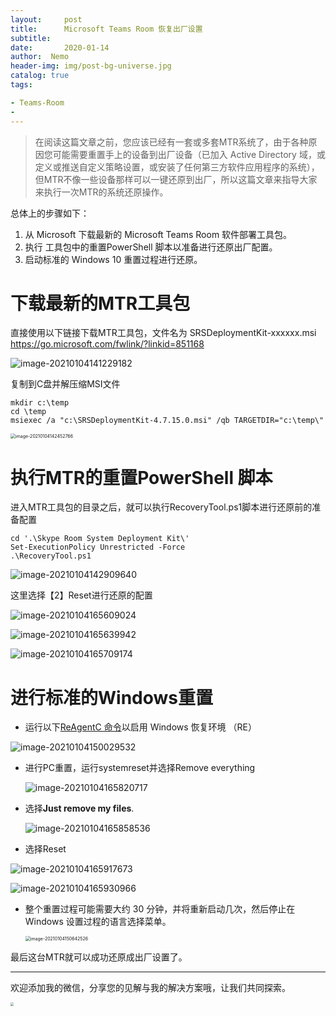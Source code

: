```yaml
---
layout:     post
title:      Microsoft Teams Room 恢复出厂设置
subtitle:  
date:       2020-01-14
author:  Nemo
header-img: img/post-bg-universe.jpg
catalog: true
tags:

- Teams-Room
- 
---
```


> 在阅读这篇文章之前，您应该已经有一套或多套MTR系统了，由于各种原因您可能需要重置手上的设备到出厂设备（已加入 Active Directory 域，或定义或推送自定义策略设置，或安装了任何第三方软件应用程序的系统），但MTR不像一些设备那样可以一键还原到出厂，所以这篇文章来指导大家来执行一次MTR的系统还原操作。

总体上的步骤如下：

1. 从 Microsoft 下载最新的 Microsoft Teams Room 软件部署工具包。
2. 执行 工具包中的重置PowerShell 脚本以准备进行还原出厂配置。
3. 启动标准的 Windows 10 重置过程进行还原。

# 下载最新的MTR工具包

直接使用以下链接下载MTR工具包，文件名为 SRSDeploymentKit-xxxxxx.msi
https://go.microsoft.com/fwlink/?linkid=851168

![image-20210104141229182](https://cdn.jsdelivr.net/gh/tangx007/tangx007.github.io/img/image-20210104141229182.png)

复制到C盘并解压缩MSI文件

```
mkdir c:\temp
cd \temp
msiexec /a "c:\SRSDeploymentKit-4.7.15.0.msi" /qb TARGETDIR="c:\temp\"
```

<img src="https://cdn.jsdelivr.net/gh/tangx007/tangx007.github.io/img/image-20210104142452766.png" alt="image-20210104142452766" style="zoom:50%;" />

# 执行MTR的重置PowerShell 脚本

进入MTR工具包的目录之后，就可以执行RecoveryTool.ps1脚本进行还原前的准备配置

```
cd '.\Skype Room System Deployment Kit\'
Set-ExecutionPolicy Unrestricted -Force 
.\RecoveryTool.ps1
```

![image-20210104142909640](https://cdn.jsdelivr.net/gh/tangx007/tangx007.github.io/img/image-20210104142909640.png)

这里选择【2】Reset进行还原的配置

![image-20210104165609024](https://cdn.jsdelivr.net/gh/tangx007/tangx007.github.io/img/image-20210104165609024.png)

![image-20210104165639942](https://cdn.jsdelivr.net/gh/tangx007/tangx007.github.io/img/image-20210104165639942.png)

![image-20210104165709174](https://cdn.jsdelivr.net/gh/tangx007/tangx007.github.io/img/image-20210104165709174.png)

# 进行标准的Windows重置

- ‎运行以下‎[‎ReAgentC 命令‎](https://docs.microsoft.com/en-us/windows-hardware/manufacture/desktop/reagentc-command-line-options)‎以启用 Windows 恢复环境 （RE）

![image-20210104150029532](https://cdn.jsdelivr.net/gh/tangx007/tangx007.github.io/img/image-20210104150029532.png)

- 进行PC重置，运行systemreset并选择Remove everything

  ![image-20210104165820717](https://cdn.jsdelivr.net/gh/tangx007/tangx007.github.io/img/image-20210104165820717.png)

- 选择**Just remove my files**.

  ![image-20210104165858536](https://cdn.jsdelivr.net/gh/tangx007/tangx007.github.io/img/image-20210104165858536.png)

- 选择Reset

![image-20210104165917673](https://cdn.jsdelivr.net/gh/tangx007/tangx007.github.io/img/image-20210104165917673.png)

![image-20210104165930966](https://cdn.jsdelivr.net/gh/tangx007/tangx007.github.io/img/image-20210104165930966.png)

- ‎整个重置过程可能需要大约 30 分钟，并将重新启动几次，然后停止在 Windows 设置过程的语言选择菜单。

  <img src="https://cdn.jsdelivr.net/gh/tangx007/tangx007.github.io/img/image-20210104150642526.png" alt="image-20210104150642526" style="zoom:50%;" />

  


最后这台MTR就可以成功还原成出厂设置了。

------

欢迎添加我的微信，分享您的见解与我的解决方案哦，让我们共同探索。

<img src="https://cdn.jsdelivr.net/gh/tangx007/tangx007.github.io/img/nemo-qrcode.jpg" style="zoom: 33%;" />
